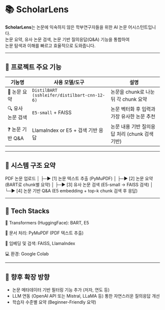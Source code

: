 # 📚 ScholarLens

**ScholarLens**는 논문에 익숙하지 않은 학부연구자들을 위한 AI 논문 어시스턴트입니다.  
논문 요약, 유사 논문 검색, 논문 기반 질의응답(Q&A) 기능을 통합하여  
논문 탐색과 이해를 빠르고 효율적으로 도와줍니다.

---

## 🧩 프로젝트 주요 기능

| 기능명 | 사용 모델/도구 | 설명 |
|--------|----------------|------|
| 📝 논문 요약 | `DistilBART (sshleifer/distilbart-cnn-12-6)` | 논문을 chunk로 나눈 뒤 각 chunk 요약 |
| 🔍 유사 논문 검색 | `E5-small` + FAISS | 논문 벡터화 후 입력과 가장 유사한 논문 추천 |
| ❓ 논문 기반 Q&A | LlamaIndex or E5 + 검색 기반 응답 | 논문 내용 기반 질의응답 처리 (chunk 검색 기반) |

---

## 🧠 시스템 구조 요약

PDF 논문 업로드
│
├─▶ [1] 논문 텍스트 추출 (PyMuPDF)
│
├─▶ [2] 논문 요약 (BART로 chunk별 요약)
│
├─▶ [3] 유사 논문 검색 (E5-small → FAISS 검색)
│
└─▶ [4] 논문 기반 Q&A (E5 embedding + top-k chunk 검색 후 응답)

---

## 🚀 Tech Stacks
🤖 Transformers (HuggingFace): BART, E5

📄 문서 처리: PyMuPDF (PDF 텍스트 추출)

🧠 임베딩 및 검색: FAISS, LlamaIndex

💻 환경: Google Colab

---

## 📌 향후 확장 방향
- 논문 메타데이터 기반 필터링 기능 추가 (저자, 연도 등)
- LLM 연동 (OpenAI API 또는 Mistral, LLaMA 등) 통한 자연스러운 질의응답 개선
- 학습자 수준별 요약 (Beginner-Friendly 요약)

